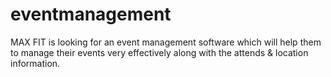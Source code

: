 # eventmanagement
MAX FIT is looking for an event management software which will help them to manage their events very effectively along with the attends &amp; location information.
